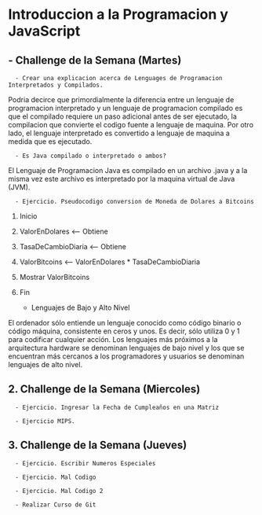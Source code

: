 # Introduccion a la Programacion y JavaScript

## - Challenge de la Semana (Martes)

      - Crear una explicacion acerca de Lenguages de Programacion Interpretados y Compilados.

Podria decirce que primordialmente la diferencia entre un lenguaje de programacion interpretado y un lenguaje de programacion compilado es que el compilado requiere un paso adicional antes de ser ejecutado, la compilacion que convierte el codigo fuente a lenguaje de maquina. Por otro lado, el lenguaje interpretado es convertido a lenguaje de maquina a medida que es ejecutado.

      - Es Java compilado o interpretado o ambos? 

El Lenguaje de Programacion Java es compilado en un archivo .java y a la misma vez este archivo es interpretado por la maquina virtual de Java (JVM).

      - Ejercicio. Pseudocodigo conversion de Moneda de Dolares a Bitcoins

1. Inicio
2. ValorEnDolares <-- Obtiene
3. TasaDeCambioDiaria <-- Obtiene
4. ValorBitcoins <-- ValorEnDolares * TasaDeCambioDiaria
5. Mostrar ValorBitcoins
6. Fin


      - Lenguajes de Bajo y Alto Nivel

El ordenador sólo entiende un lenguaje conocido como código binario o código máquina, consistente en ceros y unos. Es decir, sólo utiliza 0 y 1 para codificar cualquier acción.
Los lenguajes más próximos a la arquitectura hardware se denominan lenguajes de bajo nivel y los que se encuentran más cercanos a los programadores y usuarios se denominan lenguajes de alto nivel.

## 2. Challenge de la Semana (Miercoles)

      - Ejercicio. Ingresar la Fecha de Cumpleaños en una Matriz

      - Ejercicio MIPS.

## 3. Challenge de la Semana (Jueves)

      - Ejercicio. Escribir Numeros Especiales

      - Ejercicio. Mal Codigo

      - Ejercicio. Mal Codigo 2

      - Realizar Curso de Git
